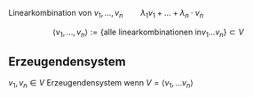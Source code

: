 
Linearkombination von $v_{1},...,v_{n} \qquad \lambda_{1} v_{1} + ... + \lambda_{n}\cdot v_{n}$ 

$$\langle v_{1}, ..., v_{n}\rangle := \left\{\text{alle linearkombinationen in} v_{1} ... v_{n}\right\} \subset V$$

## Erzeugendensystem

$v_{1}, v_{n} \in V$ Erzeugendensystem wenn $V = \langle v_{1}, ... v_{n}\rangle$ 

